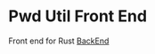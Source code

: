 # Pwd Util Front End    
Front end for Rust [BackEnd](https://github.com/saitamatp/password_mgmt.git)
